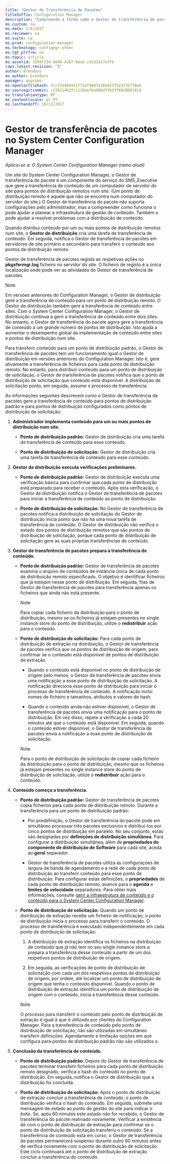 ```yaml
---
title: "Gestor de Transferência de Pacotes"
titleSuffix: Configuration Manager
description: "Compreenda a forma como o Gestor de transferência de pacotes no System Center Configuration Manager transfere conteúdo de um servidor de site para pontos de distribuição remoto."
ms.custom: na
ms.date: 2/8/2017
ms.reviewer: na
ms.suite: na
ms.prod: configuration-manager
ms.technology: configmgr-other
ms.tgt_pltfrm: na
ms.topic: article
ms.assetid: 3359f254-dd48-42b7-9eab-c92a3417e3fb
caps.latest.revision: "3"
author: Brenduns
ms.author: brenduns
manager: angrobe
ms.openlocfilehash: 7cc724404411ff2ef4897e1bb422f523f357f8eb
ms.sourcegitcommit: c236214b2fcc13dae7bad96d7fb33f692868191d
ms.translationtype: MT
ms.contentlocale: pt-PT
ms.lasthandoff: 10/12/2017
---
```

# <a name="package-transfer-manager-in-system-center-configuration-manager"></a>Gestor de transferência de pacotes no System Center Configuration Manager

*Aplica-se a: O System Center Configuration Manager (ramo atual)*

Um site do System Center Configuration Manager, o Gestor de transferência do pacote é um componente do serviço do SMS_Executive que gere a transferência de conteúdo de um computador de servidor do site para pontos de distribuição remotos num site. (Um ponto de distribuição remoto é aquele que não se encontra num computador do servidor do site.) O Gestor de transferência do pacote não suporta configurações pelo administrador, mas a compreender como funciona o pode ajudar a planear a infraestrutura de gestão de conteúdo. Também o pode ajudar a resolver problemas com a distribuição de conteúdo.


Quando distribui conteúdo por um ou mais pontos de distribuição remotos num site, o **Gestor de distribuição** cria uma tarefa de transferência de conteúdo. Em seguida, notifica o Gestor de transferência de pacotes em servidores de site primário e secundário para transferir o conteúdo aos pontos de distribuição remoto.

 Gestor de transferência de pacotes regista as respetivas ações no **pkgxfermgr.log** ficheiro no servidor do site. O ficheiro de registo é a única localização onde pode ver as atividades do Gestor de transferência de pacotes.  

> [!NOTE]  
>  Em versões anteriores do Configuration Manager, o Gestor de distribuição gere a transferência de conteúdo para um ponto de distribuição remoto. O Gestor de distribuição também gere a transferência de conteúdo entre sites. Com o System Center Configuration Manager, o Gestor de distribuição continua a gerir a transferência de conteúdo entre dois sites. No entanto, o Gestor de transferência do pacote agora gere a transferência de conteúdo a um grande número de pontos de distribuição. Isto ajuda a aumentar o desempenho global da implementação de conteúdo entre sites e pontos de distribuição num site.  

Para transferir conteúdo para um ponto de distribuição padrão, o Gestor de transferência de pacotes tem um funcionamento igual o Gestor de distribuição em versões anteriores do Configuration Manager. Isto é, gere ativamente a transferência de ficheiros para cada ponto de distribuição remoto. No entanto, para distribuir conteúdo para um ponto de distribuição de solicitação, o Gestor de transferência de pacotes notifica que o ponto de distribuição de solicitação que conteúdo está disponível. A distribuição de solicitação ponto, em seguida, assume o processo de transferência.  

As informações seguintes descrevem como o Gestor de transferência de pacotes gere a transferência de conteúdo para pontos de distribuição padrão e para pontos de distribuição configurados como pontos de distribuição de solicitação:
1.  **Administrador implementa conteúdo para um ou mais pontos de distribuição num site.**  

    -   **Ponto de distribuição padrão:** Gestor de distribuição cria uma tarefa de transferência de conteúdo para esse conteúdo.  

    -   **Ponto de distribuição de solicitação:** Gestor de distribuição cria uma tarefa de transferência de conteúdo para esse conteúdo.  

2.  **Gestor de distribuição executa verificações preliminares.**  

    -   **Ponto de distribuição padrão:** Gestor de distribuição executa uma verificação básica para confirmar que cada ponto de distribuição está preparado para receber o conteúdo. Após esta verificação, o Gestor de distribuição notifica o Gestor de transferência de pacotes para iniciar a transferência de conteúdo ao ponto de distribuição.  

    -   **Ponto de distribuição de solicitação:** No Gestor de transferência de pacotes notifica a distribuição de solicitação do Gestor de distribuição inicia ponto que não há uma nova tarefa de transferência de conteúdo. O Gestor de distribuição não verifica o estado dos pontos de distribuição remotos que são pontos de distribuição de solicitação, porque cada ponto de distribuição de solicitação gere as suas próprias transferências de conteúdo.  

3.  **Gestor de transferência de pacotes prepara a transferência de conteúdo.**  

    -   **Ponto de distribuição padrão:** Gestor de transferência de pacotes examina o arquivo de conteúdos de instância única de cada ponto de distribuição remoto especificado. O objetivo é identificar ficheiros que já estejam nesse ponto de distribuição. Em seguida, filas de Gestor de transferência de pacotes para transferência apenas os ficheiros que ainda não está presente.  

        > [!NOTE]  
        >  Para copiar cada ficheiro da distribuição para o ponto de distribuição, mesmo se os ficheiros já estejam presentes no single instance store do ponto de distribuição, utilize o **redistribuir** ação para o conteúdo.  

    -   **Ponto de distribuição de solicitação:** Para cada ponto de distribuição de extração na distribuição, o Gestor de transferência de pacotes verifica que os pontos de distribuição de origem, para confirmar se o conteúdo está disponível de pontos de distribuição de extração.  

        -   Quando o conteúdo está disponível no ponto de distribuição de origem pelo menos, o Gestor de transferência de pacotes envia uma notificação a esse ponto de distribuição de solicitação. A notificação direciona esse ponto de distribuição para iniciar o processo de transferência de conteúdo. A notificação inclui nomes de ficheiro e tamanhos, atributos e valores de hash.  

        -   Quando o conteúdo ainda não estiver disponível, o Gestor de transferência de pacotes envia uma notificação para o ponto de distribuição. Em vez disso, repete a verificação a cada 20 minutos até que o conteúdo está disponível. Em seguida, quando o conteúdo estiver disponível, o Gestor de transferência de pacotes envia a notificação a esse ponto de distribuição de solicitação.  

        > [!NOTE]  
        >  Para o ponto de distribuição de solicitação de copiar cada ficheiro da distribuição para o ponto de distribuição, mesmo que os ficheiros já estejam presentes no single instance store do ponto de distribuição de solicitação, utilize o **redistribuir** ação para o conteúdo.  

4.  **Conteúdo começa a transferência.**  

    -   **Ponto de distribuição padrão:** Gestor de transferência de pacotes copia ficheiros para cada ponto de distribuição remoto. Durante a transferência para um ponto de distribuição padrão:  

        -   Por predefinição, o Gestor de transferência do pacote pode em simultâneo processar três pacotes exclusivos e distribuí-los por cinco pontos de distribuição em paralelo. No seu conjunto, estas são designadas por **definições de distribuição simultânea**. Para configurar a distribuição simultânea, além de **propriedades do componente de distribuição de Software** para cada site, aceda ao **geral** separador.  

        -   Gestor de transferência de pacotes utiliza as configurações de largura de banda de agendamento e a rede de cada ponto de distribuição ao transferir conteúdo para esse ponto de distribuição. Para configurar estas definições, o **propriedades** de cada ponto de distribuição remoto, avance para o **agenda** e **limites de velocidade** separadores. Para obter mais informações, consulte [gerir a infraestrutura de conteúdo e o conteúdo para o System Center Configuration Manager](../../../core/servers/deploy/configure/manage-content-and-content-infrastructure.md).  

    -   **Ponto de distribuição de solicitação:** Quando um ponto de distribuição de extração recebe um ficheiro de notificação, o ponto de distribuição inicia o processo para transferir o conteúdo. O processo de transferência é executado independentemente em cada ponto de distribuição de solicitação:  

        1.   A distribuição de extração identifica os ficheiros na distribuição de conteúdo que já não tem no seu single instance store e prepara a transferência desse conteúdo a partir de um dos respetivos pontos de distribuição de origem.  

        2.   Em seguida, as verificações de ponto de distribuição de solicitação com cada um dos respetivos pontos de distribuição de origem, por ordem, até localizar um ponto de distribuição de origem que tenha o conteúdo disponível. Quando o ponto de distribuição de extração identifica um ponto de distribuição de origem com o conteúdo, inicia a transferência desse conteúdo.  

        > [!NOTE]  
        >  O processo para transferir o conteúdo pelo ponto de distribuição de extração é igual à que é utilizado por clientes do Configuration Manager. Para a transferência de conteúdo pelo ponto de distribuição de solicitação, não são utilizadas em simultâneo transferir definições. Agendamento e limitação opções em que configura para pontos de distribuição padrão não são utilizados o.  

5.  **Conclusão da transferência de conteúdo.**  

    -   **Ponto de distribuição padrão:** Depois do Gestor de transferência de pacotes terminar transferir ficheiros para cada ponto de distribuição remoto designado, verifica o hash do conteúdo no ponto de distribuição. Em seguida, notifica o Gestor de distribuição que a distribuição foi concluída.  

    -   **Ponto de distribuição de solicitação:** Após o ponto de distribuição de extração concluir a transferência de conteúdo, o ponto de distribuição verifica o hash do conteúdo. Em seguida, submete uma mensagem de estado ao ponto de gestão do site para indicar o êxito. Se, após 60 minutos este estado não for recebido, o Gestor de transferência do pacote reativado novamente. Verificar a existência de com o ponto de distribuição de extração para confirmar se o ponto de distribuição de solicitação transferiu o conteúdo. Se a transferência de conteúdo está em curso, o Gestor de transferência de pacotes permanecerá suspenso durante outro 60 minutos antes de verifica novamente com o ponto de distribuição de solicitação. Este ciclo continuará até o ponto de distribuição de extração concluir a transferência do conteúdo.  
